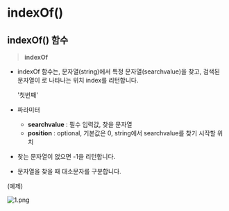 # indexOf()

## **indexOf() 함수**

> **indexOf**
> 
- indexOf 함수는, 문자열(string)에서 특정 문자열(searchvalue)을 찾고, 검색된 문자열이 로 나타나는 위치 index를 리턴합니다.
    
    '첫번째'
    
- 파라미터
    - **searchvalue** : 필수 입력값, 찾을 문자열
    - **position** : optional, 기본값은 0, string에서 searchvalue를 찾기 시작할 위치
- 찾는 문자열이 없으면 -1을 리턴합니다.
- 문자열을 찾을 때 대소문자를 구분합니다.

(예제)

![1.png](indexOf()%20c7043b70c0764a6aa1bb3b20c5491c7d/1.png)